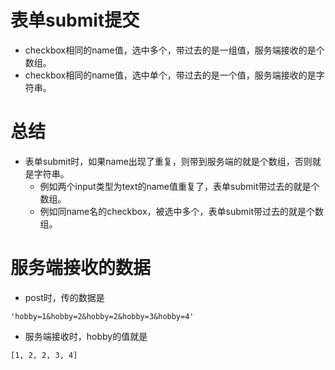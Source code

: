 # 表单submit提交
* checkbox相同的name值，选中多个，带过去的是一组值，服务端接收的是个数组。
* checkbox相同的name值，选中单个，带过去的是一个值，服务端接收的是字符串。

# 总结
* 表单submit时，如果name出现了重复，则带到服务端的就是个数组，否则就是字符串。
    - 例如两个input类型为text的name值重复了，表单submit带过去的就是个数组。
    - 例如同name名的checkbox，被选中多个，表单submit带过去的就是个数组。

# 服务端接收的数据
* post时，传的数据是
```
'hobby=1&hobby=2&hobby=2&hobby=3&hobby=4'
```
* 服务端接收时，hobby的值就是
```
[1, 2, 2, 3, 4]
```
